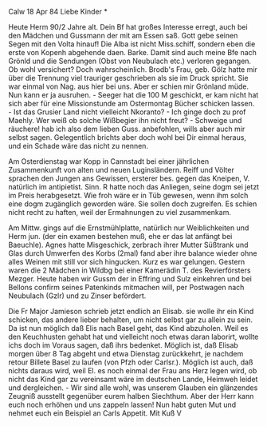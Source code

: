  Calw 18 Apr 84
Liebe Kinder <Marie>*

Heute Herm 90/2 Jahre alt. Dein Bf hat großes Interesse erregt, auch bei den Mädchen und Gussmann der mit am Essen saß. Gott gebe seinen Segen mit den Volta hinauf! Die Alba ist nicht Miss.schiff, sondern eben die erste von Kopenh abgehende daen. Barke. Damit sind auch meine Bfe nach Grönld und die Sendungen (Obst von Neubulach etc.) verloren gegangen. Ob wohl versichert? Doch wahrscheinlich. Brodb's Frau, geb. Gölz hatte mir über die Trennung viel trauriger geschrieben als sie im Druck spricht. Sie war einmal von Nag. aus hier bei uns. Aber er schien mir Grönland müde. Nun kann er ja ausruhen. - Seeger hat die 100 M geschickt, er kam nicht hat sich aber für eine Missionstunde am Ostermontag Bücher schicken lassen. - Ist das Grusier Land nicht vielleicht Nkoranto? - Ich ginge doch zu prof Maehly. Wer weiß ob solche Wißbegier ihn nicht freut? - Schweige und räuchere! hab ich also dem lieben Guss. anbefohlen, wills aber auch mir selbst sagen. Gelegentlich brichts aber doch wohl bei Dir einmal heraus, und ein Schade wäre das nicht zu nennen.

Am Osterdienstag war Kopp in Cannstadt bei einer jährlichen Zusammenkunft von alten und neuen Luginsländern. Reiff und Völter sprachen den Jungen ans Gewissen, ersterer bes. gegen das Kneipen, V. natürlich im antipietist. Sinn. R hatte noch das Anliegen, seine dogm sei jetzt im Preis herabgesetzt. Wie froh wäre er in Tüb gewesen, wenn ihm solch eine dogm zugänglich geworden wäre. Sie sollen doch zugreifen. Es schien nicht recht zu haften, weil der Ermahnungen zu viel zusammenkam.

Am Mittw. gings auf die Ernstmühlplatte, natürlich nur Weiblichkeiten und Herm jun. (der ein examen bestehen muß, ehe er das lat anfängt bei Baeuchle). Agnes hatte Misgeschick, zerbrach ihrer Mutter Süßtrank und Glas durch Umwerfen des Korbs (2mal) fand aber ihre balance wieder ohne alles Weinen mit still vor sich hingucken. Kurz es war gelungen. Gestern waren die 2 Mädchen in Wildbg bei einer Kamerädin T. des Revierförsters Mezger. Heute haben wir Gussm der in Effring und Sulz einkehren und bei Bellons confirm seines Patenkinds mitmachen will, per Postwagen nach Neubulach (Gzlr) und zu Zinser befördert.

Die Fr Major Jamieson schrieb jetzt endlich an Elisab. sie wolle ihr ein Kind schicken, das andere lieber behalten, um nicht selbst gar zu allein zu sein. Da ist nun möglich daß Elis nach Basel geht, das Kind abzuholen. Weil es den Keuchhusten gehabt hat und vielleicht noch etwas daran laborirt, wollte ichs doch im Voraus sagen, daß ihrs bedenket. Möglich ist, daß Elisab morgen über 8 Tag abgeht und etwa Dienstag zurückkehrt, je nachdem retour Billete Basel zu laufen (von Pfzh oder Carlsr.). Möglich ist auch, daß nichts daraus wird, weil El. es noch einmal der Frau ans Herz legen wird, ob nicht das Kind gar zu vereinsamt wäre im deutschen Lande, Heimweh leidet und dergleichen. - Wir sind alle wohl, was unserem Glauben ein glänzendes Zeugniß ausstellt gegenüber eurem halben Siechthum. Aber der Herr kann euch noch erhöhen und uns zappeln lassen! Nun habt guten Mut und nehmet euch ein Beispiel an Carls Appetit.
 Mit Kuß V
